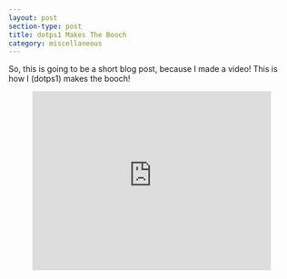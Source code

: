 ```yaml
---
layout: post
section-type: post
title: dotps1 Makes The Booch
category: miscellaneous
---
```


So, this is going to be a short blog post, because I made a video!  This is how I (dotps1) makes the booch!

<div align="center"><iframe align="middle" width="420" height="315" src="https://www.youtube.com/embed/MMJdFT4Q3Qw" frameborder="0" allowfullscreen></iframe></div>
